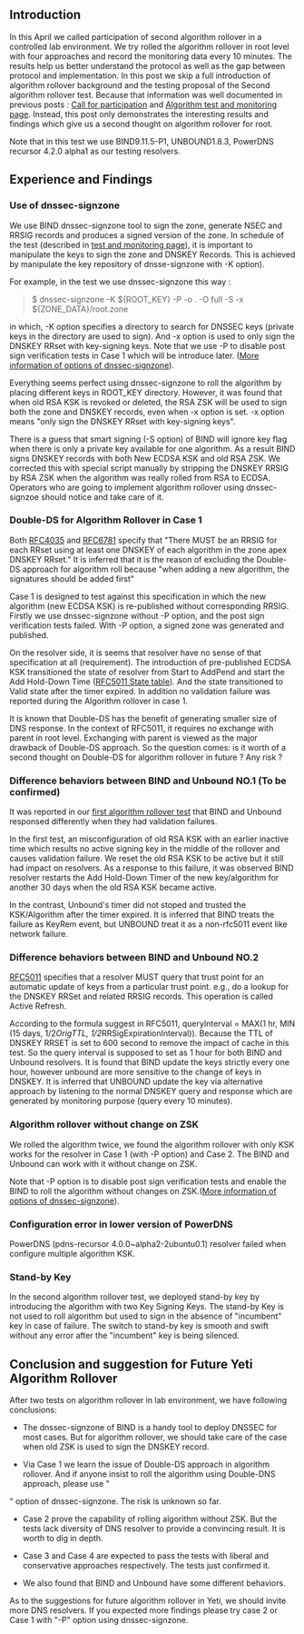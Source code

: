 ## Introduction
 
In this April we called participation of second algorithm rollover in a controlled lab environment. We try rolled the algorithm rollover in root level with four approaches and record the monitoring data every 10 minutes. The results help us better understand the protocol as well as the gap between protocol and implementation. In this post we skip a full introduction of algorithm rollover background and the testing proposal of the Second algorithm rollover test. Because that information was well documented in previous posts : [Call for participation](https://yeti-dns.org/yeti/blog/2019/04/02/call-for-participation-algorithm-roll.html) and [Algorithm test and monitoring page](https://yeti-dns.org/alg-roll-test.html). Instead, this post only demonstrates the interesting results and findings which give us a second thought on algorithm rollover for root.

Note that in this test we use BIND9.11.5-P1, UNBOUND1.8.3, PowerDNS recursor 4.2.0 alpha1 as our testing resolvers.

## Experience and Findings

### Use of dnssec-signzone

We use BIND dnssec-signzone tool to sign the zone, generate NSEC and RRSIG records and produces a signed version of the zone. In schedule of the test (described in [test and monitoring page](https://yeti-dns.org/alg-roll-test.html)), it is important to manipulate the keys to sign the zone and DNSKEY Records. This is achieved by manipulate the key repository of dnsse-signzone with -K option). 

For example, in the test we use dnssec-signzone this way :

>$ dnssec-signzone -K ${ROOT_KEY} -P -o . -O full -S -x ${ZONE_DATA}/root.zone 

in which, -K option specifies a directory to search for DNSSEC keys (private keys in the directory are used to sign). And -x option is used to only sign the DNSKEY RRset with key-signing keys. Note that we use -P to disable post sign verification tests in Case 1 which will be introduce later. ([More information of options of dnssec-signzone](https://bind.isc.org/doc/arm/9.11/man.dnssec-signzone.html)).


<!---P option are used so that we can roll the algorithm without a non revoked self signed KSK key as we planed, because the old RSA KSK is going to be revoked and deleted in the time line. Note that -->

Everything seems perfect using dnssec-signzone to roll the algorithm by placing different keys in ROOT_KEY directory. However, it was found that when old RSA KSK is revoked or deleted, the RSA ZSK will be used to sign both the zone and DNSKEY records, even when -x option is set. -x option means "only sign the DNSKEY RRset with key-signing keys".

There is a guess that smart signing (-S option) of BIND will ignore key flag when there is only a private key available for one algorithm. As a result BIND signs DNSKEY records with both New ECDSA KSK and old RSA ZSK. We corrected this with special script manually  by stripping the DNSKEY RRSIG by RSA ZSK when the algorithm was really rolled from RSA to ECDSA. Operators who are going to implement algorithm rollover using dnssec-signzoe should notice and take care of it.

### Double-DS for Algorithm Rollover in Case 1

Both [RFC4035](https://tools.ietf.org/html/rfc4035#section-2.1) and [RFC6781](https://tools.ietf.org/html/rfc6781#section-4.1.2) specify that "There MUST be an RRSIG for each RRset using at least one DNSKEY of each algorithm in the zone apex DNSKEY RRset." It is inferred that it is the reason of excluding the Double-DS approach for algorithm roll because "when adding a new algorithm, the signatures should be added first"

Case 1 is designed to test against this specification in which the new algorithm (new ECDSA KSK) is re-published without corresponding RRSIG. Firstly we use dnssec-signzone without -P option, and the post sign verification tests failed. With -P option, a signed zone was generated and published. 

On the resolver side, it is seems that resolver have no sense of that specification at all (requirement). The introduction of pre-published ECDSA KSK transitioned the state of resolver from Start to AddPend and start the Add Hold-Down Time ([RFC5011 State table](https://tools.ietf.org/html/rfc5011#section-4)). And the state transitioned to Valid state after the timer expired. In addition no validation failure was reported during the Algorithm rollover in case 1. 

It is known that Double-DS has the benefit of generating smaller size of DNS response. In the context of RFC5011, it requires no exchange with parent in root level. Exchanging with parent is viewed as the major drawback of Double-DS approach. So the question comes: is it worth of a second thought on Double-DS for algorithm rollover in future ? Any risk ?

### Difference behaviors between BIND and Unbound NO.1 (To be confirmed)

It was reported in our [first algorithm rollover test](https://yeti-dns.org/yeti/blog/2019/04/02/call-for-participation-algorithm-roll.html) that BIND and Unbound responsed differently when they had validation failures. 

In the first test, an misconfiguration of old RSA KSK with an earlier inactive time which results no active signing key in the middle of the rollover and causes validation failure. We reset the old RSA KSK to be active but it still had impact on resolvers. As a response to this failure, it was observed BIND resolver restarts the Add Hold-Down Timer of the new key/algorithm for another 30 days when the old RSA KSK became active.

In the contrast, Unbound's timer did not stoped and trusted the KSK/Algorithm after the timer expired. It is inferred that BIND treats the failure as KeyRem event, but UNBOUND treat it as a non-rfc5011 event like network failure. <!-- UNBOUND stops the timer and continues it after failure resolved. -->

### Difference behaviors between BIND and Unbound NO.2

[RFC5011](https://tools.ietf.org/html/rfc5011#section-4) specifies that a resolver MUST query that trust point for an automatic update of keys from a particular trust point. e.g., do a lookup for the DNSKEY RRSet and related RRSIG records. This operation is called Active Refresh. 

According to the formula suggest in RFC5011, queryInterval = MAX(1 hr, MIN (15 days, 1/2*OrigTTL, 1/2*RRSigExpirationInterval)). Because the TTL of DNSKEY RRSET is set to 600 second to remove the impact of cache in this test. So the query interval is supposed to set as 1 hour for both BIND and Unbound resolvers. It is found that BIND update the keys strictly every one hour, however unbound are more sensitive to the change of keys in DNSKEY. It is inferred that UNBOUND update the key via alternative approach by listening to the normal DNSKEY query and response which are generated by monitoring purpose (query every 10 minutes). 


### Algorithm rollover without change on ZSK

We rolled the algorithm twice, we found the algorithm rollover with only KSK works for the resolver in Case 1 (with -P option) and Case 2. The BIND and Unbound can work with it without change on ZSK. 

Note that -P option is to disable post sign verification tests and enable the BIND to roll the algorithm without changes on ZSK.([More information of options of dnssec-signzone](https://bind.isc.org/doc/arm/9.11/man.dnssec-signzone.html)).

### Configuration error in lower version of PowerDNS

PowerDNS (pdns-recursor 4.0.0~alpha2-2ubuntu0.1) resolver failed when configure multiple algorithm KSK.

### Stand-by Key

In the second algorithm rollover test, we deployed stand-by key by introducing the algorithm with two Key Signing Keys. The stand-by Key is not used to roll algorithm but used to sign in the absence of "incumbent" key in case of failure. The switch to stand-by key is smooth and swift without any error after the "incumbent" key is being silenced.

## Conclusion and suggestion for Future Yeti Algorithm Rollover

After two tests on algorithm rollover in lab environment, we have following conclusions:

* The dnssec-signzone of BIND is a handy tool to deploy DNSSEC for most cases. But for algorithm rollover, we should take care of the case when old ZSK is used to sign the DNSKEY record.

* Via Case 1 we learn the issue of Double-DS approach in algorithm rollover. And if anyone insist to roll the algorithm using Double-DNS approach, please use "

" option of dnssec-signzone. The risk is unknown so far.

* Case 2 prove the capability of rolling algorithm without ZSK. But the tests lack diversity of DNS resolver to provide a convincing result. It is worth to dig in depth. 

* Case 3 and Case 4 are expected to pass the tests with liberal and conservative approaches respectively. The tests just confirmed it.

* We also found that BIND and Unbound have some different behaviors.

As to the suggestions for future algorithm rollover in Yeti, we should invite more DNS resolvers. If you expected more findings please try case 2 or Case 1 with "-P" option using dnssec-signzone.
